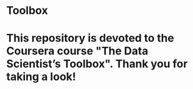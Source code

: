 # Toolbox

# This repository is devoted to the Coursera course "The Data Scientist’s Toolbox". Thank you for taking a look!
